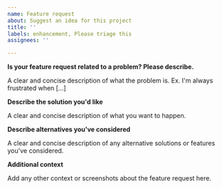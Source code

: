 ```yaml
---
name: Feature request
about: Suggest an idea for this project
title: ''
labels: enhancement, Please triage this
assignees: ''

---
```


**Is your feature request related to a problem? Please describe.**

A clear and concise description of what the problem is. Ex. I'm always frustrated when [...]

**Describe the solution you'd like**

A clear and concise description of what you want to happen.

**Describe alternatives you've considered**

A clear and concise description of any alternative solutions or features you've considered.

**Additional context**

Add any other context or screenshots about the feature request here.

<!-----------------------
Thank for contributing to text_formatter!

Before submitting this issue, read CONTRIBUTING.md to know how we
recommend the contributions.
---------------------------->
